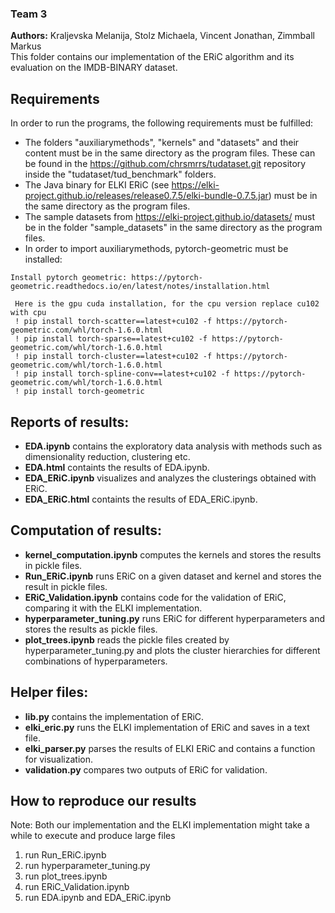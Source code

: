 ### Team 3
**Authors:** Kraljevska Melanija, Stolz Michaela, Vincent Jonathan, Zimmball Markus \
This folder contains our implementation of the ERiC algorithm and its evaluation on the IMDB-BINARY dataset.

## Requirements
In order to run the programs, the following requirements must be fulfilled:
- The folders "auxiliarymethods", "kernels" and "datasets" and their content must be in the same directory as the program files. These can be found in the https://github.com/chrsmrrs/tudataset.git repository inside the "tudataset/tud_benchmark" folders. 
- The Java binary for ELKI ERiC (see https://elki-project.github.io/releases/release0.7.5/elki-bundle-0.7.5.jar) must be in the same directory as the program files.
- The sample datasets from https://elki-project.github.io/datasets/ must be in the folder "sample_datasets" in the same directory as the program files. 
- In order to import auxiliarymethods, pytorch-geometric must be installed:
```
Install pytorch geometric: https://pytorch-geometric.readthedocs.io/en/latest/notes/installation.html

 Here is the gpu cuda installation, for the cpu version replace cu102 with cpu
 ! pip install torch-scatter==latest+cu102 -f https://pytorch-geometric.com/whl/torch-1.6.0.html
 ! pip install torch-sparse==latest+cu102 -f https://pytorch-geometric.com/whl/torch-1.6.0.html
 ! pip install torch-cluster==latest+cu102 -f https://pytorch-geometric.com/whl/torch-1.6.0.html
 ! pip install torch-spline-conv==latest+cu102 -f https://pytorch-geometric.com/whl/torch-1.6.0.html
 ! pip install torch-geometric
```

## Reports of results: 
- **EDA.ipynb** contains the exploratory data analysis with methods such as dimensionality reduction, clustering etc.
- **EDA.html** containts the results of EDA.ipynb.
- **EDA_ERiC.ipynb** visualizes and analyzes the clusterings obtained with ERiC.
- **EDA_ERiC.html** containts the results of EDA_ERiC.ipynb.

## Computation of results: 
- **kernel_computation.ipynb** computes the kernels and stores the results in pickle files.
- **Run_ERiC.ipynb** runs ERiC on a given dataset and kernel and stores the result in pickle files.
- **ERiC_Validation.ipynb** contains code for the validation of ERiC, comparing it with the ELKI implementation.
- **hyperparameter_tuning.py** runs ERiC for different hyperparameters and stores the results as pickle files.
- **plot_trees.ipynb** reads the pickle files created by hyperparameter_tuning.py and plots the cluster hierarchies for different combinations of hyperparameters.

## Helper files:
- **lib.py** contains the implementation of ERiC.
- **elki_eric.py** runs the ELKI implementation of ERiC and saves in a text file.
- **elki_parser.py** parses the results of ELKI ERiC and contains a function for visualization.
- **validation.py** compares two outputs of ERiC for validation.

## How to reproduce our results
Note: Both our implementation and the ELKI implementation might take a while to execute and produce large files
1. run Run_ERiC.ipynb
2. run hyperparameter_tuning.py
3. run plot_trees.ipynb
4. run ERiC_Validation.ipynb
5. run EDA.ipynb and EDA_ERiC.ipynb
